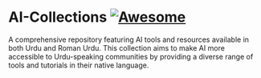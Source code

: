 # AI-Collections [![Awesome](https://awesome.re/badge-flat2.svg)](https://awesome.re)
A comprehensive repository featuring AI tools and resources available in both Urdu and Roman Urdu. This collection aims to make AI more accessible to Urdu-speaking communities by providing a diverse range of tools and tutorials in their native language.
